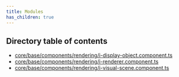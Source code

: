 ```yaml
---
title: Modules
has_children: true
---
```


<h2 class="text-delta">Directory table of contents</h2>

- [core/base/components/rendering/i-display-object.component.ts](/gg-web-engine/modules/core/base/components/rendering/i-display-object.component.ts)
- [core/base/components/rendering/i-renderer.component.ts](/gg-web-engine/modules/core/base/components/rendering/i-renderer.component.ts)
- [core/base/components/rendering/i-visual-scene.component.ts](/gg-web-engine/modules/core/base/components/rendering/i-visual-scene.component.ts)

